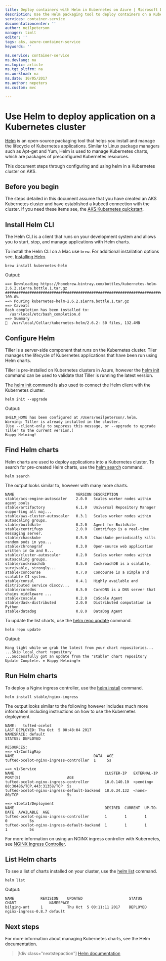 ```yaml
---
title: Deploy containers with Helm in Kubernetes on Azure | Microsoft Docs
description: Use the Helm packaging tool to deploy containers on a Kubernetes cluster in AKS
services: container-service
documentationcenter: ''
author: neilpeterson
manager: timlt
editor: ''
tags: aks, azure-container-service
keywords: ''

ms.service: container-service
ms.devlang: na
ms.topic: article
ms.tgt_pltfrm: na
ms.workload: na
ms.date: 10/05/2017
ms.author: nepeters
ms.custom: mvc

---
```

# Use Helm to deploy application on a Kubernetes cluster 

[Helm](https://github.com/kubernetes/helm/) is an open-source packaging tool that helps you install and manage the lifecycle of Kubernetes applications. Similar to Linux package managers such as Apt-get and Yum, Helm is used to manage Kubernetes charts, which are packages of preconfigured Kubernetes resources.

This document steps through configuring and using helm in a Kubernetes cluster on AKS.

## Before you begin

The steps detailed in this document assume that you have created an AKS Kubernetes cluster and have established a kubectl connection with the cluster. If you need these items see, the [AKS Kubernetes quickstart](./kubernetes-walkthrough.md).

## Install Helm CLI

The Helm CLI is a client that runs on your development system and allows you to start, stop, and manage applications with Helm charts. 

To install the Helm CLI on a Mac use `brew`. For additional installation options see, [Installing Helm](https://github.com/kubernetes/helm/blob/master/docs/install.md).
 
```console
brew install kubernetes-helm
```

Output:

```console
==> Downloading https://homebrew.bintray.com/bottles/kubernetes-helm-2.6.2.sierra.bottle.1.tar.gz
######################################################################## 100.0%
==> Pouring kubernetes-helm-2.6.2.sierra.bottle.1.tar.gz
==> Caveats
Bash completion has been installed to:
  /usr/local/etc/bash_completion.d
==> Summary
🍺  /usr/local/Cellar/kubernetes-helm/2.6.2: 50 files, 132.4MB
```

## Configure Helm

Tiller is a server-side component that runs on the Kubernetes cluster. Tiler manages the lifecycle of Kubernetes applications that have been run using Helm charts. 

Tiller is pre-installed on Kubernetes clusters in Azure, however the [helm init](https://docs.helm.sh/helm/#helm-init) command can be used to validate that Tiller is running the latest version. 

The [helm init](https://docs.helm.sh/helm/#helm-init) command is also used to connect the Helm client with the Kubernetes cluster.

```console
helm init --upgrade
```

Output:

```console
$HELM_HOME has been configured at /Users/neilpeterson/.helm.
Warning: Tiller is already installed in the cluster.
(Use --client-only to suppress this message, or --upgrade to upgrade Tiller to the current version.)
Happy Helming!
```

## Find Helm charts 

Helm charts are used to deploy applications into a Kubernetes cluster. To search for pre-created Helm charts, use the [helm search](https://docs.helm.sh/helm/#helm-search) command.

```console 
helm search 
```

The output looks similar to, however with many more charts.

```console
NAME                         	VERSION	DESCRIPTION                                       
stable/acs-engine-autoscaler 	2.0.0  	Scales worker nodes within agent pools            
stable/artifactory           	6.1.0  	Universal Repository Manager supporting all maj...
stable/aws-cluster-autoscaler	0.3.1  	Scales worker nodes within autoscaling groups.    
stable/buildkite             	0.2.0  	Agent for Buildkite                               
stable/centrifugo            	2.0.0  	Centrifugo is a real-time messaging server.       
stable/chaoskube             	0.5.0  	Chaoskube periodically kills random pods in you...
stable/chronograf            	0.3.0  	Open-source web application written in Go and R...
stable/cluster-autoscaler    	0.2.0  	Scales worker nodes within autoscaling groups.    
stable/cockroachdb           	0.5.0  	CockroachDB is a scalable, survivable, strongly...
stable/concourse             	0.7.0  	Concourse is a simple and scalable CI system.     
stable/consul                	0.4.1  	Highly available and distributed service discov...
stable/coredns               	0.5.0  	CoreDNS is a DNS server that chains middleware ...
stable/coscale               	0.2.0  	CoScale Agent                                     
stable/dask-distributed      	2.0.0  	Distributed computation in Python                 
stable/datadog               	0.8.0  	DataDog Agent  
```

To update the list charts, use the [helm repo update](https://docs.helm.sh/helm/#helm-repo-update) command.

```console 
helm repo update 
```

Output:

```console
Hang tight while we grab the latest from your chart repositories...
...Skip local chart repository
...Successfully got an update from the "stable" chart repository
Update Complete. ⎈ Happy Helming!⎈ 
```

## Run Helm charts 
 
To deploy a Nginx ingress controller, use the [helm install](https://docs.helm.sh/helm/#helm-install) command.

```console
helm install stable/nginx-ingress 
```

The output looks similar to the following however includes much more information including instructions on how to use the Kubernetes deployment.

```console
NAME:   tufted-ocelot
LAST DEPLOYED: Thu Oct  5 00:48:04 2017
NAMESPACE: default
STATUS: DEPLOYED

RESOURCES:
==> v1/ConfigMap
NAME                                    DATA  AGE
tufted-ocelot-nginx-ingress-controller  1     5s

==> v1/Service
NAME                                         CLUSTER-IP   EXTERNAL-IP  PORT(S)                     AGE
tufted-ocelot-nginx-ingress-controller       10.0.140.10  <pending>    80:30486/TCP,443:31358/TCP  5s
tufted-ocelot-nginx-ingress-default-backend  10.0.34.132  <none>       80/TCP                      5s

==> v1beta1/Deployment
NAME                                         DESIRED  CURRENT  UP-TO-DATE  AVAILABLE  AGE
tufted-ocelot-nginx-ingress-controller       1        1        1           0          5s
tufted-ocelot-nginx-ingress-default-backend  1        1        1           1          5s
```

For more information on using an NGINX ingress controller with Kubernetes, see [NGINX Ingress Controller](https://github.com/kubernetes/ingress/tree/master/controllers/nginx).

## List Helm charts

To see a list of charts installed on your cluster, use the [helm list](https://docs.helm.sh/helm/#helm-list) command.

```console
helm list 
```

Output:

```console
NAME         	REVISION	UPDATED                 	STATUS  	CHART              	NAMESPACE
bilging-ant  	1       	Thu Oct  5 00:11:11 2017	DEPLOYED	nginx-ingress-0.8.7	default 
```
  
## Next steps

For more information about managing Kubernetes charts, see the Helm documentation.

> [!div class="nextstepaction"]
> [Helm documentation](https://github.com/kubernetes/helm/blob/master/docs/index.md)
